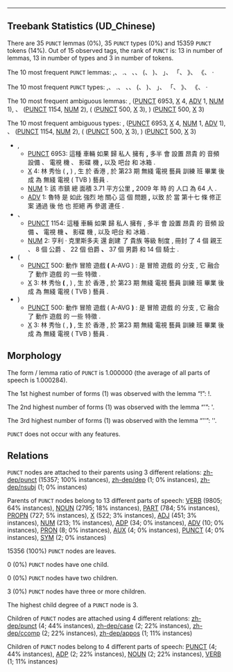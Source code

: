 

--------------------------------------------------------------------------------

## Treebank Statistics (UD_Chinese)

There are 35 `PUNCT` lemmas (0%), 35 `PUNCT` types (0%) and 15359 `PUNCT` tokens (14%).
Out of 15 observed tags, the rank of `PUNCT` is: 13 in number of lemmas, 13 in number of types and 3 in number of tokens.

The 10 most frequent `PUNCT` lemmas: ,、 .、 、、 (、 )、 」、 「、 》、 《、 ·

The 10 most frequent `PUNCT` types:  ,、 .、 、、 (、 )、 」、 「、 》、 《、 ·

The 10 most frequent ambiguous lemmas: , ([PUNCT]() 6953, [X]() 4, [ADV]() 1, [NUM]() 1), 、 ([PUNCT]() 1154, [NUM]() 2), ( ([PUNCT]() 500, [X]() 3), ) ([PUNCT]() 500, [X]() 3)

The 10 most frequent ambiguous types:  , ([PUNCT]() 6953, [X]() 4, [NUM]() 1, [ADV]() 1), 、 ([PUNCT]() 1154, [NUM]() 2), ( ([PUNCT]() 500, [X]() 3), ) ([PUNCT]() 500, [X]() 3)


* ,
  * [PUNCT]() 6953: 這種 車輛 如果 歸 私人 擁有 <b>,</b> 多半 會 設置 昂貴 的 音頻 設備 、 電視 機 、 影碟 機 <b>,</b> 以及 吧台 和 冰箱 .
  * [X]() 4: 林 秀怡 ( <b>,</b> ) , 生 於 香港 , 於 第23 期 無綫 電視 藝員 訓練 班 畢業 後 成 為 無綫 電視 ( TVB ) 藝員 .
  * [NUM]() 1: 該 市鎮 總 面積 3.71 平方公里 <b>,</b> 2009 年 時 的 人口 為 64 人 .
  * [ADV]() 1: 魯特 是 如此 強烈 地 關心 這 個 問題 <b>,</b> 以致 於 當 第十七 條 修正 案 通過 後 他 也 拒絕 再 參選 連任 .
* 、
  * [PUNCT]() 1154: 這種 車輛 如果 歸 私人 擁有 , 多半 會 設置 昂貴 的 音頻 設備 <b>、</b> 電視 機 <b>、</b> 影碟 機 , 以及 吧台 和 冰箱 .
  * [NUM]() 2: 亨利 · 克里斯多夫 還 創建 了 貴族 等級 制度 , 冊封 了 4 個 親王 、 8 個 公爵 、 22 個 伯爵 <b>、</b> 37 個 男爵 和 14 個 騎士 .
* (
  * [PUNCT]() 500: 動作 冒險 遊戲 <b>(</b> A-AVG ) : 是 冒險 遊戲 的 分支 , 它 融合 了 動作 遊戲 的 一些 特徵 .
  * [X]() 3: 林 秀怡 <b>(</b> , ) , 生 於 香港 , 於 第23 期 無綫 電視 藝員 訓練 班 畢業 後 成 為 無綫 電視 ( TVB ) 藝員 .
* )
  * [PUNCT]() 500: 動作 冒險 遊戲 ( A-AVG <b>)</b> : 是 冒險 遊戲 的 分支 , 它 融合 了 動作 遊戲 的 一些 特徵 .
  * [X]() 3: 林 秀怡 ( , <b>)</b> , 生 於 香港 , 於 第23 期 無綫 電視 藝員 訓練 班 畢業 後 成 為 無綫 電視 ( TVB ) 藝員 .

## Morphology

The form / lemma ratio of `PUNCT` is 1.000000 (the average of all parts of speech is 1.000284).

The 1st highest number of forms (1) was observed with the lemma “!”: !.

The 2nd highest number of forms (1) was observed with the lemma “'”: '.

The 3rd highest number of forms (1) was observed with the lemma “''”: ''.

`PUNCT` does not occur with any features.


## Relations

`PUNCT` nodes are attached to their parents using 3 different relations: [zh-dep/punct]() (15357; 100% instances), [zh-dep/dep]() (1; 0% instances), [zh-dep/nsubj]() (1; 0% instances)

Parents of `PUNCT` nodes belong to 13 different parts of speech: [VERB]() (9805; 64% instances), [NOUN]() (2795; 18% instances), [PART]() (784; 5% instances), [PROPN]() (727; 5% instances), [X]() (522; 3% instances), [ADJ]() (451; 3% instances), [NUM]() (213; 1% instances), [ADP]() (34; 0% instances), [ADV]() (10; 0% instances), [PRON]() (8; 0% instances), [AUX]() (4; 0% instances), [PUNCT]() (4; 0% instances), [SYM]() (2; 0% instances)

15356 (100%) `PUNCT` nodes are leaves.

0 (0%) `PUNCT` nodes have one child.

0 (0%) `PUNCT` nodes have two children.

3 (0%) `PUNCT` nodes have three or more children.

The highest child degree of a `PUNCT` node is 3.

Children of `PUNCT` nodes are attached using 4 different relations: [zh-dep/punct]() (4; 44% instances), [zh-dep/case]() (2; 22% instances), [zh-dep/ccomp]() (2; 22% instances), [zh-dep/appos]() (1; 11% instances)

Children of `PUNCT` nodes belong to 4 different parts of speech: [PUNCT]() (4; 44% instances), [ADP]() (2; 22% instances), [NOUN]() (2; 22% instances), [VERB]() (1; 11% instances)

